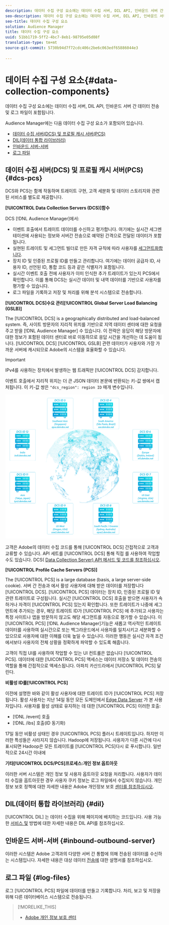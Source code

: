 ```yaml
---
description: 데이터 수집 구성 요소에는 데이터 수집 서버, DIL API, 인바운드 서버 간 데이터 전송 및 로그 파일이 포함됩니다.
seo-description: 데이터 수집 구성 요소에는 데이터 수집 서버, DIL API, 인바운드 서버 간 데이터 전송 및 로그 파일이 포함됩니다.
seo-title: 데이터 수집 구성 요소
solution: Audience Manager
title: 데이터 수집 구성 요소
uuid: 51bb1719-5ff2-4bc7-8eb1-98795e05d08f
translation-type: tm+mt
source-git-commit: 5730b94d7f72cdc406c2be6c063edf65886044e3

---
```



# 데이터 수집 구성 요소{#data-collection-components}

데이터 수집 구성 요소에는 데이터 수집 서버, DIL API, 인바운드 서버 간 데이터 전송 및 로그 파일이 포함됩니다.

<!-- 

c_compcollect.xml

 -->

Audience Manager에는 다음 데이터 수집 구성 요소가 포함되어 있습니다.

* [데이터 수집 서버(DCS) 및 프로필 캐시 서버(PCS)](../../reference/system-components/components-data-collection.md#dcs-pcs)
* [DIL(데이터 통합 라이브러리)](../../reference/system-components/components-data-collection.md#dil)
* [인바운드 서버-서버](../../reference/system-components/components-data-collection.md#inbound-outbound-server)
* [로그 파일](../../reference/system-components/components-data-collection.md#log-files)

## 데이터 수집 서버(DCS) 및 프로필 캐시 서버(PCS) {#dcs-pcs}

DCS와 PCS는 함께 작동하며 트레이트 구현, 고객 세분화 및 데이터 스토리지와 관련된 서비스를 별도로 제공합니다.

**[!UICONTROL Data Collection Servers (DCS)]함수**

DCS [!DNL Audience Manager]에서:

* 이벤트 호출에서 트레이트 데이터를 수신하고 평가합니다. 여기에는 실시간 세그멘테이션에 사용되는 정보와 서버간 전송으로 예약된 간격으로 전달된 데이터가 포함됩니다.
* 실현된 트레이트 및 세그먼트 빌더로 만든 자격 규칙에 따라 사용자를 [세그먼트화합니다](../../features/segments/segment-builder.md).
* 장치 ID 및 인증된 프로필 ID를 만들고 관리합니다. 여기에는 데이터 공급자 ID, 사용자 ID, 선언된 ID, 통합 코드 등과 같은 식별자가 포함됩니다.
* 실시간 이벤트 호출 전에 사용자가 이미 인식한 추가 트레이트가 있는지 PCS에서 확인합니다. 이를 통해 DCS는 실시간 데이터 및 내역 데이터를 기반으로 사용자를 평가할 수 있습니다.
* 로그 파일을 기록하고 저장 및 처리를 위해 분석 시스템으로 전송합니다.

**[!UICONTROL DCS]수요 관리[!UICONTROL Global Server Load Balancing (GSLB)]**

The [!UICONTROL DCS] is a geographically distributed and load-balanced system. 즉, 사이트 방문자의 지리적 위치를 기반으로 지역 데이터 센터에 대한 요청을 주고 받을 [!DNL Audience Manager] 수 있습니다. 이 전략은 응답이 해당 방문자에 대한 정보가 포함된 데이터 센터로 바로 이동하므로 응답 시간을 개선하는 데 도움이 됩니다. [!UICONTROL DCS] [!UICONTROL GSLB] 관련 데이터가 사용자와 가장 가까운 서버에 캐시되므로 Adobe의 시스템을 효율화할 수 있습니다.

>[!IMPORTANT]
>
>IPv4를 사용하는 장치에서 발생하는 웹 트래픽만 [!UICONTROL DCS] 감지합니다.

이벤트 호출에서 지리적 위치는 더 큰 JSON 데이터 본문에 반환되는 키-값 쌍에서 캡처됩니다. 이 키-값 쌍은 `"dcs_region": region ID` 매개 변수입니다.

![](assets/dcs-map.png)

고객은 Adobe의 데이터 수집 코드를 통해 [!UICONTROL DCS] 간접적으로 고객과 교류할 수 있습니다. API 세트를 [!UICONTROL DCS] 통해 직접 를 사용하여 작업할 수도 있습니다. DCS( [Data Collection Server) API 메서드 및 코드를 참조하십시오](../../api/dcs-intro/dcs-event-calls/dcs-event-calls.md).

**[!UICONTROL Profile Cache Servers (PCS)]**

The [!UICONTROL PCS] is a large database (basis, a large server-side cookie). 서버 간 전송과 에서 활성 사용자에 대해 받은 데이터를 저장합니다 [!UICONTROL DCS]. [!UICONTROL PCS] 데이터는 장치 ID, 인증된 프로필 ID 및 관련 트레이트로 구성됩니다. 실시간 [!UICONTROL DCS] 호출을 받으면 사용자가 속하거나 자격이 [!UICONTROL PCS] 있는지 확인합니다. 또한 트레이트가 나중에 세그먼트에 추가되는 경우, 해당 트레이트 ID가 [!UICONTROL PCS] 에 추가되고 사용자는 특정 사이트나 앱을 방문하지 않고도 해당 세그먼트를 자동으로 평가할 수 있습니다. 이 [!UICONTROL PCS] [!DNL Audience Manager]기능은 새롭고 역사적인 트레이트 데이터를 사용하여 실시간으로 또는 백그라운드에서 사용자를 일치시키고 세분화할 수 있으므로 사용자에 대한 이해를 더욱 높일 수 있습니다. 이러한 행동은 실시간 자격 조건에서보다 사용자의 전체 상황을 정확하게 파악할 수 있도록 해줍니다.

고객이 직접 UI를 사용하여 작업할 수 있는 UI 컨트롤은 없습니다 [!UICONTROL PCS]. 데이터에 대한 [!UICONTROL PCS] 액세스는 데이터 저장소 및 데이터 전송의 역할을 통해 간접적으로 액세스됩니다. 아파치 카산드라에서 [!UICONTROL PCS] 달린다.

**비활성 ID를[!UICONTROL PCS]**

이전에 설명한 바와 같이 활성 사용자에 대한 트레이트 ID가 [!UICONTROL PCS] 저장됩니다. 활성 사용자는 지난 14일 동안 모든 도메인에서 [Edge Data Server](../../reference/system-components/components-edge.md) 가 본 사용자입니다. 사용자를 활성 상태로 유지하는 데 대한 [!UICONTROL PCS] 이러한 호출:

* [!DNL /event] 호출
* [!DNL /ibs] 호출(ID 동기화)

<!-- 

Removed /dpm calls from the bulleted list. /dpm calls have been deprecated.

 -->

17일 동안 비활성 상태인 경우 [!UICONTROL PCS] 플러시 트레이트입니다. 하지만 이러한 특성들은 사라지지 않습니다. Hadoop에 저장됩니다. 사용자가 다른 시간에 다시 표시되면 Hadoop은 모든 트레이트를 [!UICONTROL PCS]다시 로 푸시합니다. 일반적으로 24시간 이내에

**기타[!UICONTROL DCS/PCS]프로세스:개인 정보 옵트아웃**

이러한 서버 시스템은 개인 정보 및 사용자 옵트아웃 요청을 처리합니다. 사용자가 데이터 수집을 옵트아웃한 경우 사용자 쿠키 정보는 로그 파일에서 수집되지 않습니다. 개인정보 보호 정책에 대한 자세한 내용은 Adobe 개인정보 보호 [센터를 참조하십시오](https://www.adobe.com/privacy/advertising-services.html).

## DIL(데이터 통합 라이브러리) {#dil}

[!UICONTROL DIL] 는 데이터 수집을 위해 페이지에 배치하는 코드입니다. 사용 가능한 [서비스 및](../../dil/dil-overview.md) 방법에 대한 자세한 내용은 DIL API를 참조하십시오.

## 인바운드 서버-서버 {#inbound-outbound-server}

이러한 시스템은 Adobe 고객과의 다양한 서버 간 통합에 의해 전송된 데이터를 수신하는 시스템입니다. 자세한 내용은 대상 데이터 [전송에](/help/using/integration/sending-audience-data/real-time-data-integration/real-time-tech-specs.md) 대한 설명서를 참조하십시오.

## 로그 파일 {#log-files}

로그 [!UICONTROL PCS] 파일에 데이터를 만들고 기록합니다. 처리, 보고 및 저장을 위해 다른 데이터베이스 시스템으로 전송됩니다.

>[!MORELIKE_THIS]
>
>* [Adobe 개인 정보 보호 센터](https://www.adobe.com/privacy.html)

